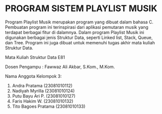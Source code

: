 # PROGRAM SISTEM PLAYLIST MUSIK
Program Playlist Musik merupakan program yang dibuat dalam bahasa C. 
Pembuatan program ini terinspirasi dari aplikasi pemutaran musik yang terdapat berbagai fitur di dalamnya.
Dalam program Playlist Musik ini digunakan berbagai jenis Struktur Data, seperti Linked list, Stack, Queue, dan Tree.
Program ini juga dibuat untuk memenuhi tugas akhir mata kuliah Struktur Data.

Mata Kuliah Struktur Data E81


Dosen Pengampu : Fawwaz Ali Akbar, S.Kom., M.Kom.


Nama Anggota Kelompok 3: 
1.	Andra Pratama                      (23081010112)
2.	Nadiyah Myrilla                    (23081010124)
3.	Putu Bayu Ari P.                   (23081010127)
4.	Faris Hakim W.                     (23081010132)
5.	Tito Bagoes Pratama                (23081010133)



